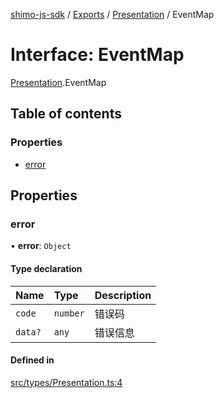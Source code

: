 [shimo-js-sdk](../README.md) / [Exports](../modules.md) / [Presentation](../modules/Presentation.md) / EventMap

# Interface: EventMap

[Presentation](../modules/Presentation.md).EventMap

## Table of contents

### Properties

- [error](Presentation.EventMap.md#error)

## Properties

### error

• **error**: `Object`

#### Type declaration

| Name | Type | Description |
| :------ | :------ | :------ |
| `code` | `number` | 错误码 |
| `data?` | `any` | 错误信息 |

#### Defined in

[src/types/Presentation.ts:4](https://github.com/shimohq/shimo-js-sdk/blob/6435618/src/types/Presentation.ts#L4)
